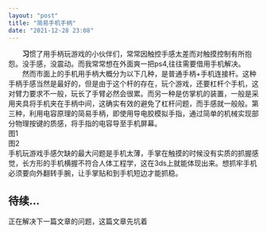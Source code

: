```yaml
---
layout: "post"
title: "简易手机手柄"
date: "2021-12-28 23:08"
---
```


　　**习**惯了用手柄玩游戏的小伙伴们，常常因触控手感太差而对触摸控制有所抱怨。没手感，没震动。而我常常想在外面爽一把ps4,往往需要借用手机解决。  
　　然而市面上的手机用手柄大概分为以下几种，是普通手柄+手机连接杆。这种手柄手感当然是最好的，但是由于这个杆的存在，玩个游戏，还要杠杆个手机，这对臂力要求不一般，玩长了手臂必然会很累。而另一种是仿掌机的装置，一般是采用夹具将手机夹在手柄中间，这确实有效的避免了杠杆问题，而手感就一般般。第三种，利用电容原理的简易手柄，即使用导电胶模拟手指，通过简单的机械实现部分物理按键的质感，将手指的电容导至手机屏幕。  
图1  
图2  
手机玩游戏手感欠缺的最大问题是手机太薄，手掌在触摸的时候没有实质的抓握感觉，长方形的手机横握不符合人体工程学，这在3ds上就能体现出来。想抓牢手机必须要向外翻转手腕，让手掌贴和到手机短边才能抓稳。
## 待续...
正在解决下一篇文章的问题，这篇文章先坑着
